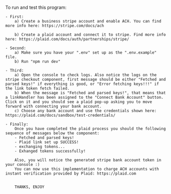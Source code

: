 To run and test this program:

    - First:
        a) Create a business stripe account and enable ACH. You can find more info here: https://stripe.com/docs/ach

        b) Create a plaid account and connect it to stripe. Find more info here: https://plaid.com/docs/auth/partnerships/stripe/

    - Second:
        a) Make sure you have your ".env" set up as the ".env.example" file.
        b) Run "npm run dev"

    - Third:
        a) Open the console to check logs. Also notice the logs on the stripe checkout component, first message should be either "Fetched and parsed keys!" if everything is good, or "Error fetching keys!!!" if the link token fetch failed.
        b) When the message is "Fetched and parsed keys!", that means that a linkHandler has been assigned to the "Connect Bank Account" button. Click on it and you should see a plaid pop-up asking you to move forward with connecting your bank account.
        c) Choose any bank account and use the credentials shown here: https://plaid.com/docs/sandbox/test-credentials/

    - Finally:
        Once you have completed the plaid process you should the following sequence of messages below the component:
        - Fetched and parsed keys!
        - Plaid link set up SUCCESS!
        - exchanging tokens...
        - Exhanged tokens successfully!

        Also, you will notice the generated stripe bank account token in your console :)
        You can now use this implementation to charge ACH accounts with instant verification provided by Plaid: https://plaid.com


        THANKS, ENJOY

